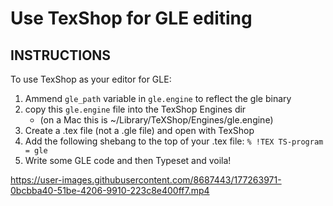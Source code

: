 # Use TexShop for GLE editing

## INSTRUCTIONS

To use TexShop as your editor for GLE:

1. Ammend `gle_path` variable in `gle.engine` to reflect the gle binary
2. copy this `gle.engine` file into the TexShop Engines dir
    - (on a Mac this is ~/Library/TeXShop/Engines/gle.engine)
3. Create a .tex file (not a .gle file) and open with TexShop
4. Add the following shebang to the top of your .tex file: `% !TEX TS-program = gle`
5. Write some GLE code and then Typeset and voila!

https://user-images.githubusercontent.com/8687443/177263971-0bcbba40-51be-4206-9910-223c8e400ff7.mp4

